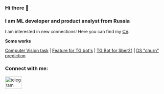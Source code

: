 ### Hi there 👋

### I am ML developer and product analyst from Russia

I am interested in new connections! Here you can find my [CV](https://github.com/hardworkerM/Resume/blob/main/Trukhin_Grigoriy_cv.pdf).

**Some works**

[Computer Vision task](https://github.com/hardworkerM/Computer-Vision) | [Feature for TG bot's](https://github.com/hardworkerM/round) | [TG Bot for Sber21](https://github.com/hardworkerM/Checkin_Bot) | [DS "churn" prediction](https://github.com/hardworkerM/Churn-100)

<h3 align="left">Connect with me:</h3>
<a href="https://t.me/mrgherr" target="_blank" ><img align="center" src="https://www.oblgazeta.ru/media/filer_public/2022/03/24/bf340d0a-384c-4d90-a070-9266ef7cf17b-телега.jpg.1024x0_q85.jpg" alt="telegram" width="55" height="40"/>


<!--
**hardworkerM/hardworkerM** is a ✨ _special_ ✨ repository because its `README.md` (this file) appears on your GitHub profile.

Here are some ideas to get you started:

- 🔭 I’m currently working on ...
- 🌱 I’m currently learning ...
- 👯 I’m looking to collaborate on ...
- 🤔 I’m looking for help with ...
- 💬 Ask me about ...
- 📫 How to reach me: ...
- 😄 Pronouns: ...
- ⚡ Fun fact: ...
-->
